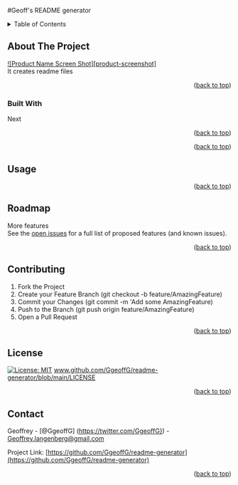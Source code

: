 #Geoff's README generator
  <!-- TABLE OF CONTENTS -->
  <details>
    <summary>Table of Contents</summary>
    <ol>
      <li>
        <a href="#about-the-project">About The Project</a>
        <p>It creates readme files 
        </p>
        <ul>
          <li><a href="#built-with">Built With</a></li>
        </ul>
      </li>
      <li>
        <a href="#getting-started">Getting Started</a>
        <ul>
          <li><a href="#prerequisites">Prerequisites</a></li>
          <li><a href="#installation">Installation</a></li>
        </ul>
      </li>
      <li><a href="#usage">Usage</a></li>
      <li><a href="#roadmap">Roadmap</a></li>
      <li><a href="#contributing">Contributing</a></li>
      <li><a href="#license">License</a></li>
      <li><a href="#contact">Contact</a></li>
      <li><a href="#acknowledgments">Acknowledgments</a></li>
    </ol>
  </details>
  
  
  
  <!-- ABOUT THE PROJECT -->
  ## About The Project
  [![Product Name Screen Shot][product-screenshot]](./images/example.png)<br>
  It creates readme files
  <p align="right">(<a href="#readme-top">back to top</a>)</p>
  
  
  
  ### Built With
  Next
  <p align="right">(<a href="#readme-top">back to top</a>)</p>
  
  
  
  <!-- GETTING STARTED -->
  <!-- ## Getting Started
  
  
  ### Prerequisites -->
  
  
 
  
  <p align="right">(<a href="#readme-top">back to top</a>)</p>
  
  
  
  <!-- USAGE EXAMPLES -->
  ## Usage
  
  <p align="right">(<a href="#readme-top">back to top</a>)</p>
  
  
  
  <!-- ROADMAP -->
  ## Roadmap
  More features <br> 
  See the [open issues](https://github.com/GgeoffG/readme-generator/issues) for a full list of proposed features (and known issues).
  
  <p align="right">(<a href="#readme-top">back to top</a>)</p>
  
  
  
  <!-- CONTRIBUTING -->
  ## Contributing
  
  1. Fork the Project
  2. Create your Feature Branch (git checkout -b feature/AmazingFeature)
  3. Commit your Changes (git commit -m 'Add some AmazingFeature)
  4. Push to the Branch (git push origin feature/AmazingFeature)
  5. Open a Pull Request
  
  <p align="right">(<a href="#readme-top">back to top</a>)</p>
  
  
  
  <!-- LICENSE -->
   ## License
  [![License: MIT](https://img.shields.io/badge/License-MIT-yellow.svg)](https://opensource.org/licenses/MIT) 
  www.github.com/GgeoffG/readme-generator/blob/main/LICENSE
  <p align="right">(<a href="#readme-top">back to top</a>)</p>

  
  
  <!-- CONTACT -->
  ## Contact
  
  Geoffrey - [@GgeoffG] (https://twitter.com/GgeoffG}) - Geoffrey.langenberg@gmail.com
  
  Project Link: [https://github.com/GgeoffG/readme-generator](https://github.com/GgeoffG/readme-generator)
  
  <p align="right">(<a href="#readme-top">back to top</a>)</p>